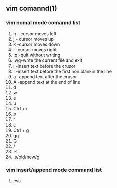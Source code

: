 ## vim comannd(1)

### vim nomal mode comannd list

1. h - cursor moves left
1. j - cursor moves up
1. k -cursor moves down
1. l -cursor moves right
1. :q!-quit without writing
1. :wq-write the current file and exit
1. i -insert text before the crusor
1. I -insert text before the first non blankin the line
1. a -append text after the crusor
1. A -append text at the end of line
1. d
1. w
1. e
1. u
1. Ctrl + r
1. p
1. r
1. c
1. Ctrl + g
1. gg
1. G
1. /
1. %
1. :s/old/new/g

### vim insert/append mode command list

1. esc
